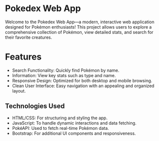 # Pokedex Web App 
Welcome to the Pokedex Web App—a modern, interactive web application designed for Pokémon enthusiasts! This project allows users to explore a comprehensive collection of Pokémon, view detailed stats, and search for their favorite creatures.

# Features
- Search Functionality: Quickly find Pokémon by name.
- Information: View key stats such as type and name.
- Responsive Design: Optimized for both desktop and mobile browsing.
- Clean User Interface: Easy navigation with an appealing and organized layout.
## Technologies Used
- HTML/CSS: For structuring and styling the app.
- JavaScript: To handle dynamic interactions and data fetching.
- PokéAPI: Used to fetch real-time Pokémon data.
- Bootstrap: For additional UI components and responsiveness.
 
